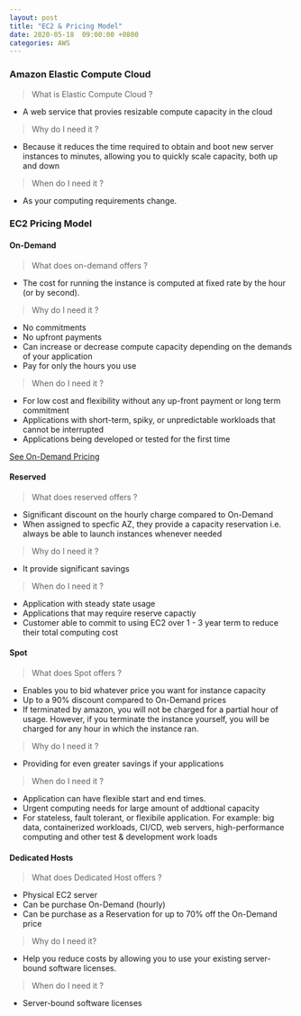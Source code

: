 ```yaml
---
layout: post
title: "EC2 & Pricing Model"
date: 2020-05-18  09:00:00 +0800
categories: AWS
---
```


### Amazon Elastic Compute Cloud
> What is Elastic Compute Cloud ?

- A web service that provies resizable compute capacity in the cloud

> Why do I need it ?

- Because it reduces the time required to obtain and boot new server instances to minutes, allowing you  to quickly scale capacity, both up and down

> When do I need it ?
- As your computing requirements change.

### EC2 Pricing Model

#### On-Demand
  
> What does on-demand offers ?
- The cost for running the instance is computed at fixed rate by the hour (or by second).
 
> Why do I need it ?
- No commitments 
- No upfront payments
- Can increase or decrease compute capacity depending on the demands of your application
- Pay for only the hours you use

> When do I need it ?
- For low cost and flexibility without any up-front payment or long term commitment
- Applications with short-term, spiky, or unpredictable workloads that cannot be interrupted
- Applications being developed or tested for the first time

[See On-Demand Pricing](https://aws.amazon.com/ec2/pricing/on-demand/ "EC2 On-Demand Pricing")

#### Reserved

> What does reserved offers ?
- Significant discount on the hourly charge compared to On-Demand
- When assigned to specfic AZ, they provide a capacity reservation i.e. always be able to launch instances whenever needed

> Why do I need it ?
- It provide significant savings

> When do I need it ?
- Application with steady state usage
- Applications that may require reserve capactiy
- Customer able to commit to using EC2 over 1 - 3 year term to reduce their total computing cost

#### Spot

> What does Spot offers ?
- Enables you to bid whatever price you want for instance capacity
- Up to a 90% discount compared to On-Demand prices
- If terminated by amazon, you will not be charged for a partial hour of usage. However, if you terminate the instance yourself, you will be charged for any hour in which the instance ran.

> Why do I need it ?
- Providing for even greater savings if your applications

> When do I need it ?
- Application can have flexible start and end times.
- Urgent computing needs for large amount of addtional capacity
- For stateless, fault tolerant, or flexibile application. For example: big data, containerized workloads, CI/CD, web servers, high-performance computing and other test & development work loads

#### Dedicated Hosts

> What does Dedicated Host offers ?
- Physical EC2 server
- Can be purchase On-Demand (hourly)
- Can be purchase as a Reservation for up to 70% off the On-Demand price

> Why do I need it?
- Help you reduce costs by allowing you to use your existing server-bound software licenses.

> When do I need it ?
- Server-bound software licenses